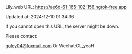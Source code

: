 Lily_web URL: https://ae6d-61-165-102-156.ngrok-free.app

Updated at: 2024-12-10 01:34:36

If you cannot open this URL, the server might be down.

Please contact: 

goley04@foxmail.com Or Wechat:GL_yeaH